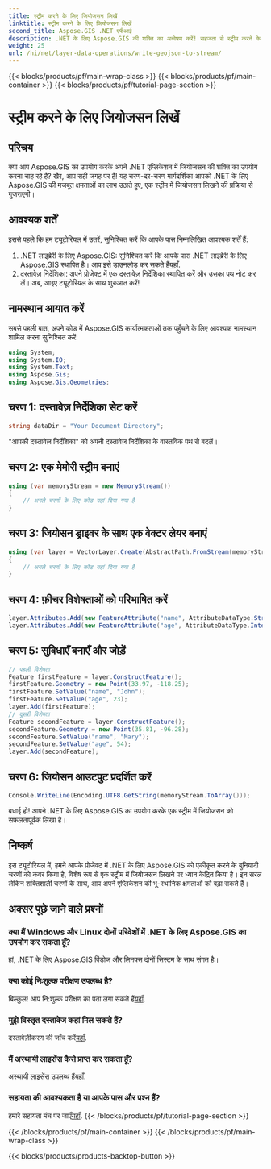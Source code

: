 ```yaml
---
title: स्ट्रीम करने के लिए जियोजसन लिखें
linktitle: स्ट्रीम करने के लिए जियोजसन लिखें
second_title: Aspose.GIS .NET एपीआई
description: .NET के लिए Aspose.GIS की शक्ति का अन्वेषण करें! सहजता से स्ट्रीम करने के लिए जियोजसन लिखें। निर्बाध भू-स्थानिक एकीकरण के लिए अभी डाउनलोड करें।
weight: 25
url: /hi/net/layer-data-operations/write-geojson-to-stream/
---
```


{{< blocks/products/pf/main-wrap-class >}}
{{< blocks/products/pf/main-container >}}
{{< blocks/products/pf/tutorial-page-section >}}

# स्ट्रीम करने के लिए जियोजसन लिखें

## परिचय
क्या आप Aspose.GIS का उपयोग करके अपने .NET एप्लिकेशन में जियोजसन की शक्ति का उपयोग करना चाह रहे हैं? खैर, आप सही जगह पर हैं! यह चरण-दर-चरण मार्गदर्शिका आपको .NET के लिए Aspose.GIS की मजबूत क्षमताओं का लाभ उठाते हुए, एक स्ट्रीम में जियोजसन लिखने की प्रक्रिया से गुजराएगी।
## आवश्यक शर्तें
इससे पहले कि हम ट्यूटोरियल में उतरें, सुनिश्चित करें कि आपके पास निम्नलिखित आवश्यक शर्तें हैं:
1. .NET लाइब्रेरी के लिए Aspose.GIS: सुनिश्चित करें कि आपके पास .NET लाइब्रेरी के लिए Aspose.GIS स्थापित है। आप इसे डाउनलोड कर सकते हैं[यहाँ](https://releases.aspose.com/gis/net/).
2. दस्तावेज़ निर्देशिका: अपने प्रोजेक्ट में एक दस्तावेज़ निर्देशिका स्थापित करें और उसका पथ नोट कर लें।
अब, आइए ट्यूटोरियल के साथ शुरुआत करें!
## नामस्थान आयात करें
सबसे पहली बात, अपने कोड में Aspose.GIS कार्यात्मकताओं तक पहुँचने के लिए आवश्यक नामस्थान शामिल करना सुनिश्चित करें:
```csharp
using System;
using System.IO;
using System.Text;
using Aspose.Gis;
using Aspose.Gis.Geometries;
```
## चरण 1: दस्तावेज़ निर्देशिका सेट करें
```csharp
string dataDir = "Your Document Directory";
```
"आपकी दस्तावेज़ निर्देशिका" को अपनी दस्तावेज़ निर्देशिका के वास्तविक पथ से बदलें।
## चरण 2: एक मेमोरी स्ट्रीम बनाएं
```csharp
using (var memoryStream = new MemoryStream())
{
    // अगले चरणों के लिए कोड यहां दिया गया है
}
```
## चरण 3: जियोसन ड्राइवर के साथ एक वेक्टर लेयर बनाएं
```csharp
using (var layer = VectorLayer.Create(AbstractPath.FromStream(memoryStream), Drivers.GeoJson))
{
    // अगले चरणों के लिए कोड यहां दिया गया है
}
```
## चरण 4: फ़ीचर विशेषताओं को परिभाषित करें
```csharp
layer.Attributes.Add(new FeatureAttribute("name", AttributeDataType.String));
layer.Attributes.Add(new FeatureAttribute("age", AttributeDataType.Integer));
```
## चरण 5: सुविधाएँ बनाएँ और जोड़ें
```csharp
// पहली विशेषता
Feature firstFeature = layer.ConstructFeature();
firstFeature.Geometry = new Point(33.97, -118.25);
firstFeature.SetValue("name", "John");
firstFeature.SetValue("age", 23);
layer.Add(firstFeature);
// दूसरी विशेषता
Feature secondFeature = layer.ConstructFeature();
secondFeature.Geometry = new Point(35.81, -96.28);
secondFeature.SetValue("name", "Mary");
secondFeature.SetValue("age", 54);
layer.Add(secondFeature);
```
## चरण 6: जियोसन आउटपुट प्रदर्शित करें
```csharp
Console.WriteLine(Encoding.UTF8.GetString(memoryStream.ToArray()));
```
बधाई हो! आपने .NET के लिए Aspose.GIS का उपयोग करके एक स्ट्रीम में जियोजसन को सफलतापूर्वक लिखा है।
## निष्कर्ष
इस ट्यूटोरियल में, हमने आपके प्रोजेक्ट में .NET के लिए Aspose.GIS को एकीकृत करने के बुनियादी चरणों को कवर किया है, विशेष रूप से एक स्ट्रीम में जियोजसन लिखने पर ध्यान केंद्रित किया है। इन सरल लेकिन शक्तिशाली चरणों के साथ, आप अपने एप्लिकेशन की भू-स्थानिक क्षमताओं को बढ़ा सकते हैं।
## अक्सर पूछे जाने वाले प्रश्नों
### क्या मैं Windows और Linux दोनों परिवेशों में .NET के लिए Aspose.GIS का उपयोग कर सकता हूँ?
हां, .NET के लिए Aspose.GIS विंडोज और लिनक्स दोनों सिस्टम के साथ संगत है।
### क्या कोई निःशुल्क परीक्षण उपलब्ध है?
 बिल्कुल! आप नि:शुल्क परीक्षण का पता लगा सकते हैं[यहाँ](https://releases.aspose.com/).
### मुझे विस्तृत दस्तावेज कहां मिल सकते हैं?
 दस्तावेज़ीकरण की जाँच करें[यहाँ](https://reference.aspose.com/gis/net/).
### मैं अस्थायी लाइसेंस कैसे प्राप्त कर सकता हूँ?
 अस्थायी लाइसेंस उपलब्ध हैं[यहाँ](https://purchase.aspose.com/temporary-license/).
### सहायता की आवश्यकता है या आपके पास और प्रश्न हैं?
 हमारे सहायता मंच पर जाएँ[यहाँ](https://forum.aspose.com/c/gis/33).
{{< /blocks/products/pf/tutorial-page-section >}}

{{< /blocks/products/pf/main-container >}}
{{< /blocks/products/pf/main-wrap-class >}}

{{< blocks/products/products-backtop-button >}}
